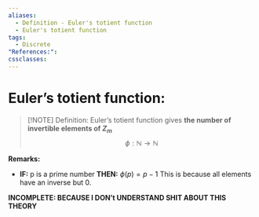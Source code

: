```yaml
---
aliases:
  - Definition - Euler's totient function
  - Euler's totient function
tags:
  - Discrete
"References:": 
cssclasses:
---
```

# Euler’s totient function: 

> [!NOTE] Definition:
> Euler’s totient function gives **the number of invertible elements of $Z_m$**
> $$
> \phi: \mathbb{N} \rightarrow \mathbb{N}
> $$

**Remarks:**
+ **IF:** p is a prime number **THEN:** $\phi (p) = p-1$ 
This is because all elements have an inverse but 0.


**INCOMPLETE: BECAUSE I DON’t UNDERSTAND SHIT ABOUT THIS THEORY**

